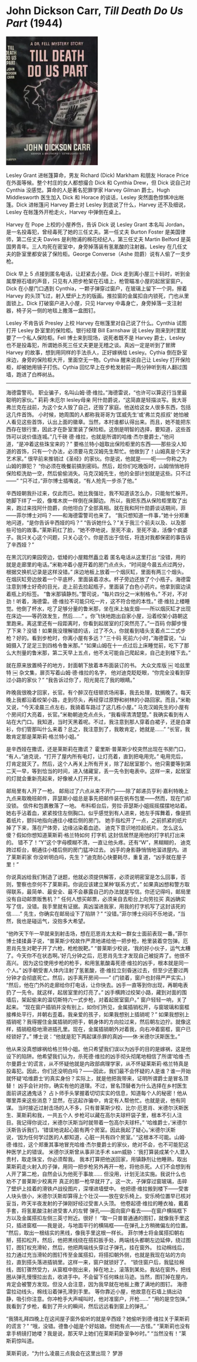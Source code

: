 # John Dickson Carr, <i>Till Death Do Us Part</i> (1944)

<img src=images/1944_cover.jpg width=250/>

Lesley Grant 进帐篷算命，男友 Richard (Dick) Markham 和朋友 Horace Price 在外面等候。整个村庄的女人都想撮合 Dick 和 Cynthia Drew，但 Dick 说自己对 Cynthia 没感觉。算命的人是著名犯罪学家 Harvey Gilman 爵士。Hugh Middlesworth 医生加入 Dick 和 Horace 的谈话，Lesley 突然面色惊惧冲出帐篷。Dick 进帐篷问 Harvey 爵士对 Lesley 到底说了什么，Harvey 还不及细说，Lesley 在帐篷外开枪走火，Harvey 中弹倒在桌上。

Harvey 在 Pope 上校的小屋养伤，告诉 Dick 说 Lesley Grant 本名叫 Jordan，是一名投毒犯，曾经毒死了她的三任丈夫。第一任丈夫 Burton Foster 是美国律师，第二任丈夫 Davies 是利物浦的棉花经纪人，第三任丈夫 Martin Belford 是英国男青年。三人均死在密室中，身旁掉落装有氢氰酸的注射器。Lesley 在几任丈夫的卧室里都安装了保险柜。George Converse（Ashe 勋爵）说有人偷了一支步枪。

Dick 早上 5 点接到匿名电话，让赶紧去小屋。Dick 走到离小屋三十码时，听到金属摩擦石墙的声音，只见有人把步枪架在石墙上，枪管瞄准小屋的起居室窗户。Dick 在小屋门口遇到 Cynthia，一颗子弹穿过窗户，在玻璃上留下一个洞，擦着 Harvey 的头顶飞过，射入壁炉上方的版画。推拉窗的金属扣自内锁死，门也从里面锁上。Dick 打破窗户进入小屋，只见 Harvey 中毒身亡，身旁掉落一支注射器，椅子另一侧的地毯上撒落一盒图钉。

Lesley 不肯告诉 Presley 上校 Harvey 在帐篷里对自己说了什么。Cynthia 试图打开 Lesley 卧室里的保险柜。银行经理 Bill Earnshaw 说 Lesley 刚来到村里就要了一个私人保险柜。Fell 博士来到现场，说死者既不是 Harvey 爵士，Lesley 也不是投毒犯，所谓她杀死三任丈夫更是无稽之谈。真凶一定是听到了冒牌 Harvey 的故事，想到用同样的手法杀人，正好嫁祸给 Lesley。Cythia 倒在卧室床边，身旁的保险柜大开，里面空无一物。Cythia 醒来说自己让 Lesley 打开保险柜，却被她用镜子打伤。Cythia 回忆早上在步枪发射前一两分钟听到有人翻过围墙，跑进了白桦树丛。

---

海德雷警司。
职业骗子，名叫山姆·德·维拉。”海德雷说，“也许可以算这行当里最聪明的家伙。”
莉莉·朱厄尔 lesley母亲
阿什勋爵说，“这简直是轻描淡写。我大哥弗兰克在战前，为这个女人毁了自己，还毁了家庭。他送给这女人很多东西，包括这几件首饰。
小时候，她周围的人都称我哥哥为‘匡威先生’或‘弗兰克叔叔’
她怕被人看见这些首饰，认出上面的徽章。当然，本村谁都认得出来。而且，她不能把东西存在银行里，因此才在卧室里装了保险柜。这倒是明智的选择，要知道，这些首饰可以说价值连城。”几千磅
德·维拉，也就是所谓的哈维·杰尔曼爵士，”他问道，“是冲着这些珠宝来的？”
要格兰特小姐取出保险柜里的东西——那些没人知道的首饰，只有一个办法，必须要马克汉姆先生帮忙。他做到了！山姆真是个天才艺术家。”
很早前来推销过《圣经》的家伙。你是说，他就是——呃——你称之为山姆的罪犯？
“你必须在晚餐前搞到密码。然后，趁你们吃晚饭时，山姆悄悄地将保险柜洗劫一空，然后偷偷消失。马克汉姆先生，他的全部计划就是这些。只不过——”
“只不过，”菲尔博士插嘴说，“有人抢先一步杀了他。”

辛西娅朝我扑过来，仅此而已。她比我强壮，我不知道该怎么办，只能匆忙躲开。她脚下绊了一跤，像堆木炭一样倒在床脚边。
所以，我把东西从保险柜里取了出来，跑过来找阿什勋爵，向他坦白了全部真相。就在我和阿什勋爵谈话期间，菲——菲尔博士对吗？——和海德雷警司也来了。
“我只想知道一件事，”她十分郑重地问道，“是你告诉辛西娅的吗？”
“告诉她什么？”关于我三个前夫以及、以及那些可怕的故事。”莱斯莉红了脸，“她不停地说，至死不渝，至死不渝，活像个疯婆子。我只关心这个问题，只关心这个。你是否出于信任，将连对我都保密的事告诉了辛西娅？”

在黑沉沉的果园旁边，低矮的小屋黯然矗立着 匿名电话从这里打出
“没错，用的就是走廊里的电话。”米勒冲着小屋开着的房门点点头，“时间是今晨五点过两分，根据交换机记录是这样没错。”
床边地板上放着一个烟灰缸，里面有两三个烟头。在烟灰缸旁边放着一个平底杯，里面装着凉水。杯子旁边还放了个小瓶子。海德雷注意到博士好奇的目光，走上前去捡起瓶子，里面装了白色小药片。他拿到窗边读着瓶上的标签。
“鲁米那镇静剂。”警司说，“每片四分之一米制格令。”
不对，不对劲！听着，海德雷。德·维拉不可能只吃一片，这不符合他的本性。”
德·维拉上楼睡觉。他倒了杯水，吃了足够分量的鲁米那，坐在床上抽支烟——所以烟灰缸才出现在床边——等药效发生，然后……”
。你飞快地跑出自家小屋，沿着绞架小路朝这里跑来。离这里还有一段距离时，你看到起居室的灯突然亮了。”一百码
你脚步慢了下来？没错！如果我没理解错的话，过了不久，你就看到墙头支着点二二式步枪？好的。看到步枪时，你离小屋有多远？”三十码
死前六小时，”海德雷说，“山姆摄入了足足三到四格令鲁米那。”
“如果山姆在十一点过后上床睡觉前，吃下了那么大剂量的鲁米那，第二天早上五点，他不太可能自己爬起来，自己走到楼下去。”

就在原来放置椅子的地方，封面朝下放着本布面装订的书。
大众文库版 ￼ 哈兹里特 ￼ 杂文集，扉页写着山姆·德·维拉的名字，
他对迪克眨眨眼，“你完全没看到穿过小路的家伙？”
“我告诉过你了，阳光晃花了我的眼睛。”

昨晚我很晚才回家，长官。有个醉汉在纽顿农场闹事，我去处理，耽搁晚了。每天晚上我都沿着绞架小路，走到尽头，再经穿过原野和树林的小路回家。而且，”米勒又说，“今天凌晨三点左右，我骑着车路过了这几栋小屋。”
马克汉姆先生的小屋有个房间灯大亮着，长官。”米勒朝迪克点点头，“我看得清清楚楚。”
我确实看到有人站在大门口。我知道，当时天黑着呢。不过，我注意到那人穿着白裙子，还是白罩衫，你们管那叫什么来着？总之，我注意到了，我敢肯定，她就是……”
“长官，我敢肯定那是莱斯莉·格兰特小姐。”

是辛西娅在撒谎，还是莱斯莉在撒谎？
霍里斯·普莱斯少校突然出现在书房门口，
“有人，”迪克说，“打开了屋内所有电灯，让灯亮着，直到把电用完。”
电用完后，灯肯定就灭了。然后，这个人再关上所有开关，除了起居室那个。他只需要等到第二天一早，等到恰当的时间，进入储藏室，丢一先令到电表中。这样一来，起居室的灯就会重新亮起来，好像被人打开开关。

邮局里有人开了一枪。
邮局过了六点从来不开门——除了邮递员亨利·嘉利特晚上九点来取晚班邮件，菲瑟斯小姐总是事先把邮件装在帆布包里——然而，现在门却没锁。
信件和包裹散落了一地。
布料柜台后，劳拉·菲瑟斯小姐摇摇摆摆地站着。
她右手沾着血，紧紧按住左侧胸口。似乎感觉到有人进来，她左手挥舞着，像是抓着纸片，颤抖地指向通往小楼后侧的房门。
她手指松开了一点，之前抓紧的纸片掉了下来，落在尸体旁，边缘沾染着血迹。
迪克下意识地捡起纸片。
怎么这么傻？假如你想知道莱斯莉·格兰特如何 打字机
这封信居然是用他的打字机打出来的。
错不了！“Y”这个字母模糊不清，一直让他头疼。还有“W”，黑糊糊的，
迪克跨过柜台，朝通往小楼后侧的房门猛冲过去。
凶手的身影静悄悄地溜进屋内。进了莱斯莉家
你没听明白吗，先生？”迪克耐心快要耗尽，重复道，“凶手就在屋子里！”

你说真凶给我们制造了谜题，他就必须提供解答，必须说明密室是怎么回事，否则，警察也奈何不了莱斯莉。你说应该建立某种‘联系方式’。”
如果真凶想和警方取得联系，最简单、最安全、最不会暴露自己的办法就是写信。你还记得吗，邮局里没有自动邮票贩售机？”
任何人想买邮票，必须亲自去柜台上向劳拉买
真凶确实写了信，没错。我手里就有证据。真凶溜进我家，用我的打字机写了这封该死的信……”
先生，你确实在邮局设下了陷阱？”
“没错。”菲尔博士闷闷不乐地说，“当然，我也是碰运气，没抱多大希望。

“他昨天下午一早就来到射击场，想在厄恩肖太太和一群女士面前表现一番。”菲尔博士揉揉鼻子说，“普莱斯少校故作严肃地递给他一把步枪，枪里装着空包弹。厄恩肖先生对靶子开了六枪，枪枪脱靶。”
“普莱斯少校说，‘我的好小伙子，运气太糟了。今天你不在状态啊。’好几分钟之后，厄恩肖先生才发现自己被捉弄了。他很不高兴。
因为这位使用步枪的枪手，和用氢氰酸毒死德·维拉的凶手，根本就是同一个人。”
凶手朝受害人体内注射了氢氰酸，德·维拉立刻昏迷过去，但至少还要过两分钟才会彻底死亡。然后，凶手离开房间——”
(门锁着，窗户也封得严严实实。)
“然后，他在门外的走廊给你打电话，让你快去。凶手一直等到你出现，再朝电表扔了一先令。就这样，起居室里的灯亮了。”
凶手横跨过绞架小路，藏到对面的围墙后，架起偷来的温切斯特六一式步枪，对着起居室窗户。”
窗户轻轻一响，关了起来。
“现在窗户插销并没有别上，如你们所见，金属插销松开，与窗玻璃和窗框接榫处平行，并朝右歪着。我亲爱的孩子，如果我想别上插销呢？”
如果我想别上插销呢？我得握住金属插销的把手，朝身体的方向拉过来，然后朝左边拧。就像这样，插销稳稳地滑进插孔里。现在，金属插销朝外对着我，向右冲着窗框，窗户已经锁好了。”
博士说：“他就是犯下两起谋杀罪的真凶——休·米德尔沃斯医生。”

他从来没真想嫁祸给格兰特小姐。他只希望我们误以为凶手的目的是嫁祸，这是他设下的陷阱。他希望我们认为，杀死德·维拉的凶手彻头彻尾地相信了所谓‘哈维·杰尔曼爵士’的谎言，从不怀疑他就是内政部病理学家，从不怀疑莱斯莉·格兰特真是投毒犯。因此，你们还没明白吗？——因此，我们最不会怀疑的人是谁？谁一开始就怀疑‘哈维爵士’的真实身份？实际上，就是他把我带来，证明所谓爵士是冒名顶替！
凶手会针对你，确实有他的道理。不过，冒名顶替者为什么选择在乡村医生面前讲这通鬼话？
占卜师手头掌握着切切实实的信息，知道每个人的秘密！他从哪里弄来这些消息？显然，在这起诈骗中，肯定有人帮他忙。也就是说，他有同谋。
当时接近过射击场的人不多，只有普莱斯少校、比尔·厄恩肖、米德尔沃斯医生、莱斯莉和我，一共五个人
步枪可以藏在高尔夫球杆袋子里，根本不引人注目。我记得你说过，米德尔沃斯当时就带着一包高尔夫球杆。”
‘哈维爵士，’米德尔沃斯告诉我们，‘错误地说起心脏有两个房室。因此我起了疑心。’米德尔沃斯说，‘因为任何学过医的人都知道，心脏一共有四个房室。’
“这根本不可能。山姆·德·维拉，这个郑重其事地冒充哈维·杰尔曼爵士的家伙，绝对不会，也不可能犯这种医学上的错误。
米德尔沃斯曾从事非法手术 sam威胁：‘我打算装成某个人潜入贵村，取走珠宝，你必须帮我。
我本打算把他送回家，用镇静剂让他睡熟，取出莱斯莉走火射入的子弹，用同一把步枪另外再开一枪，将他杀死。人们不会想到有人开了第二枪，自然会认为他死于事故……
但没用，计划无法实施。我说什么也劝不了普莱斯少校离开
真正的那一枪早就开了。这一次，子弹穿过窗玻璃，击碎了壁炉上挂着的滑铁卢战役图片，深埋进墙壁中。
他把德·维拉搬到楼下——受害人块头很小，米德尔沃斯却算得上个壮汉——放在安乐椅上。安乐椅位置早已核对妥当，昨天半夜发射的子弹刚好经过受害人头顶。
他卷起德·维拉的睡衣袖，戴着手套，将氢氰酸注射进受害人的左臂
弹孔——面向窗户看去——在窗户横隔框下方以及金属搭扣左侧三英寸附近。很好！
“取一只普普通通的图钉，就像我手里这只，插进窗框——我是说，与地面平行的横隔框——在弹孔上方稍微偏左的位置。
“然后，取出一根结实的黑线，像我手里这根一样长。
菲尔博士将金属搭扣朝右掰，搭扣松开。然后，他把黑线绕在搭扣扳手处，两端线头都朝左边延伸，绕过图钉，图钉权充滑轮，然后，他把两端线头穿过子弹孔，挂在窗外。
拉动棉线后，拉力通过充当滑轮的图钉传至金属搭扣，将搭扣朝外侧，也就是我现在站的方向拉，直到搭头落进插销里。这样一来，窗户就锁好了。
“锁住窗户后，我猛拉棉线，图钉骤然受力，从窗框中脱出来，掉在地上，滚落到某处。我站在窗外，把线圈从弹孔慢慢拉出去，收进手中。不会留下任何蛛丝马迹。当然，图钉掉在屋内，肯定会被警方发现。但没人会注意，因为我早就在地板上撒了满地的图钉。
海德雷拉动线头，棉线沿着弹孔滑到手里。
等你靠近小屋，他故意在石墙上搞出动静，吸引你注意。你冲枪手大声喊叫时，他对准窗户，开枪……”
“用的是空包弹。”
我看到了步枪，看到了开火的瞬间，然后远远看到窗上的弹孔。’

“我猜礼拜四晚上在这间屋子窗外偷听的就是辛西娅？她偷听到德·维拉关于莱斯莉的谎言？”
“哦，没错。德鲁小姐是个好姑娘。但她有点——古怪。”
“莱斯莉也没有拿手柄镜打她喽？我是说，那天早上她们在莱斯莉卧室争吵时。”
“当然没有！”莱斯莉惊叫道。

莱斯莉说，“为什么凌晨三点我会在这里出现？
梦游

